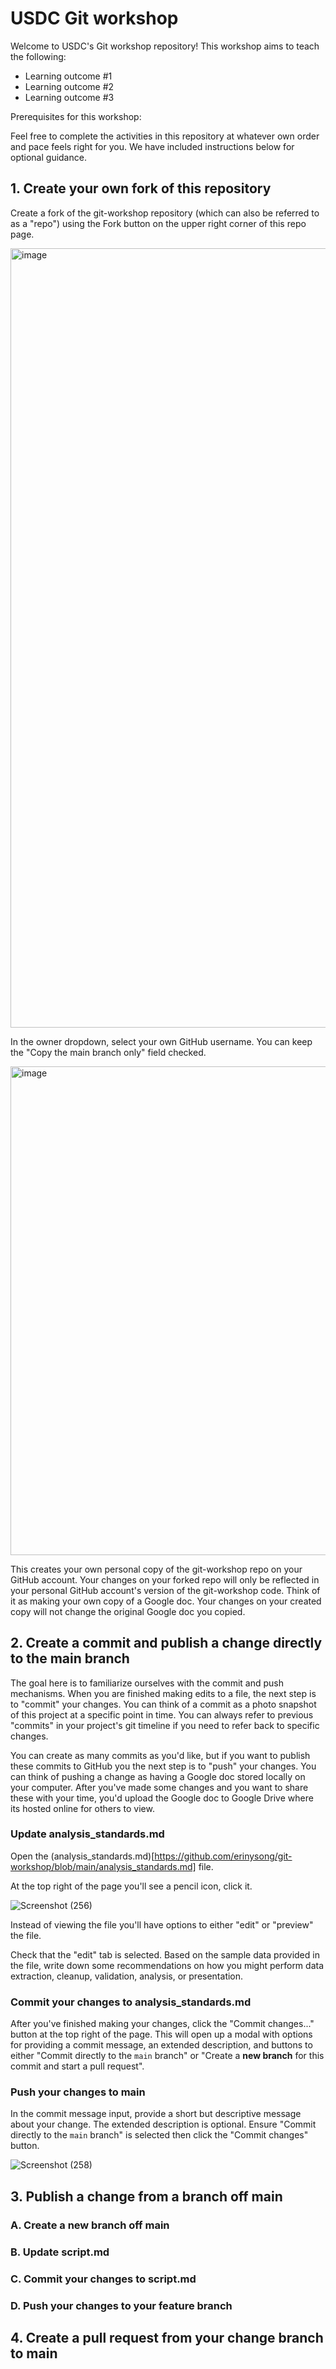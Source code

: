 # USDC Git workshop

Welcome to USDC's Git workshop repository! This workshop aims to teach the following:

- Learning outcome #1
- Learning outcome #2
- Learning outcome #3

Prerequisites for this workshop: 

Feel free to complete the activities in this repository at whatever own order and pace feels right for you. We have included instructions below for optional guidance.

## 1. Create your own fork of this repository
Create a fork of the git-workshop repository (which can also be referred to as a "repo") using the Fork button on the upper right corner of this repo page.

  <img width="1247" alt="image" src="https://github.com/user-attachments/assets/9d4a3231-e075-4459-8903-2e289f09cdb8">

In the owner dropdown, select your own GitHub username. You can keep the "Copy the main branch only" field checked.

  <img width="782" alt="image" src="https://github.com/user-attachments/assets/ae4e7f30-11e5-4436-982b-f8a59aef0034">

This creates your own personal copy of the git-workshop repo on your GitHub account. Your changes on your forked repo will only be reflected in your personal GitHub account's version of the git-workshop code. Think of it as making your own copy of a Google doc. Your changes on your created copy will not change the original Google doc you copied.

## 2. Create a commit and publish a change directly to the main branch
The goal here is to familiarize ourselves with the commit and push mechanisms. When you are finished making edits to a file, the next step is to "commit" your changes. You can think of a commit as a photo snapshot of this project at a specific point in time. You can always refer to previous "commits" in your project's git timeline if you need to refer back to specific changes. 

You can create as many commits as you'd like, but if you want to publish these commits to GitHub you the next step is to "push" your changes. You can think of pushing a change as having a Google doc stored locally on your computer. After you've made some changes and you want to share these with your time, you'd upload the Google doc to Google Drive where its hosted online for others to view.


### Update analysis_standards.md
Open the (analysis_standards.md)[https://github.com/erinysong/git-workshop/blob/main/analysis_standards.md] file.

At the top right of the page you'll see a pencil icon, click it.

![Screenshot (256)](https://github.com/user-attachments/assets/b5077df6-fb39-4381-b229-1befc56b1ba7)

Instead of viewing the file you'll have options to either "edit" or "preview" the file.

Check that the "edit" tab is selected. Based on the sample data provided in the file, write down some recommendations on how you might perform data extraction, cleanup, validation, analysis, or presentation.

### Commit your changes to analysis_standards.md
After you've finished making your changes, click the "Commit changes..." button at the top right of the page. This will open up a modal with options for providing a commit message, an extended description, and buttons to either "Commit directly to the `main` branch" or "Create a **new branch** for this commit and start a pull request".

### Push your changes to main
In the commit message input, provide a short but descriptive message about your change. The extended description is optional. Ensure "Commit directly to the `main` branch" is selected then click the "Commit changes" button.

![Screenshot (258)](https://github.com/user-attachments/assets/5bfea91e-85e4-4a5f-a140-dc3555667b69)

## 3. Publish a change from a branch off main
### A. Create a new branch off main

### B. Update script.md

### C. Commit your changes to script.md

### D. Push your changes to your feature branch

## 4. Create a pull request from your change branch to main
